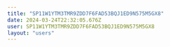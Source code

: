 ```yaml
---
title: "SP11W1YTM3TMR9ZDD7F6FAD53BQJ1ED9N575M5GX8"
date: 2024-03-24T22:32:05.676Z
user: SP11W1YTM3TMR9ZDD7F6FAD53BQJ1ED9N575M5GX8
layout: "users"
---
```

    
